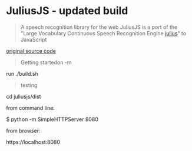 JuliusJS - updated build
====

> A speech recognition library for the web
JuliusJS is a port of the "Large Vocabulary Continuous Speech Recognition
Engine [julius](https://github.com/julius-speech/julius)"
to JavaScript

[original source code](https://github.com/zzmp/juliusjs/)

> Getting startedon -m 

run ./build.sh

> testing

cd juliusjs/dist

from command line:

$ python -m SimpleHTTPServer 8080

from browser:

https://localhost:8080
